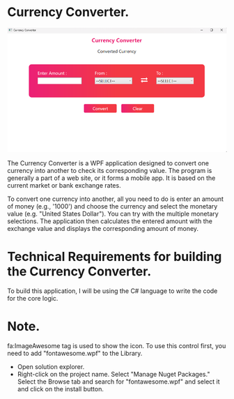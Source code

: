 # Currency Converter.

![Alt text](image.png)

The Currency Converter is a WPF application designed to convert one currency into another to check its corresponding value. The program is generally a part of a web site, or it forms a mobile app. It is based on the current market or bank exchange rates.

To convert one currency into another, all you need to do is enter an amount of money (e.g., '1000') and choose the currency and select the monetary value (e.g. "United States Dollar"). You can try with the multiple monetary selections. The application then calculates the entered amount with the exchange value and displays the corresponding amount of money.

# Technical Requirements for building the Currency Converter.

To build this application, I will be using the C# language to write the code for the core logic.

# Note.

fa:ImageAwesome tag is used to show the icon. To use this control first, you need to add "fontawesome.wpf" to the Library.

- Open solution explorer.
- Right-click on the project name. Select "Manage Nuget Packages." Select the Browse tab and search for "fontawesome.wpf" and select it and click on the install button.
